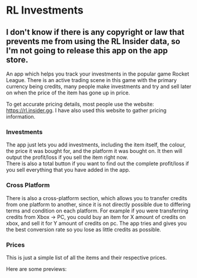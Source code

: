 # RL Investments
## I don't know if there is any copyright or law that prevents me from using the RL Insider data, so I'm not going to release this app on the app store.

An app which helps you track your investments in the popular game Rocket League. There is an active trading scene in this game with the primary currency being credits, many people make investments and try and sell later on when the price of the item has gone up in price.

To get accurate pricing details, most people use the website: https://rl.insider.gg. I have also used this website to gather pricing information.

### Investments
The app just lets you add investments, including the item itself, the colour, the price it was bought for, and the platform it was bought on. It then will output the profit/loss if you sell the item right now.\
There is also a total button if you want to find out the complete profit/loss if you sell everything that you have added in the app.

### Cross Platform
There is also a cross-platform section, which allows you to transfer credits from one platform to another, since it is not directly possible due to differing terms and condition on each platform. For example if you were transferring credits from Xbox -> PC, you could buy an item for X amount of credits on xbox, and sell it for Y amount of credits on pc. The app tries and gives you the best conversion rate so you lose as little credits as possible.

### Prices
This is just a simple list of all the items and their respective prices.

Here are some previews:

